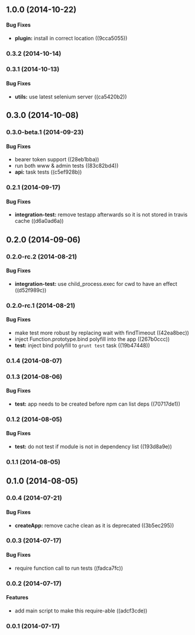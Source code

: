 <a name="1.0.0"></a>
## 1.0.0 (2014-10-22)


#### Bug Fixes

* **plugin:** install in correct location ((9cca5055))


<a name="0.3.2"></a>
### 0.3.2 (2014-10-14)


<a name="0.3.1"></a>
### 0.3.1 (2014-10-13)


#### Bug Fixes

* **utils:** use latest selenium server ((ca5420b2))


<a name="0.3.0"></a>
## 0.3.0 (2014-10-08)


<a name="0.3.0-beta.1"></a>
### 0.3.0-beta.1 (2014-09-23)


#### Bug Fixes

* bearer token support ((28eb1bba))
* run both www & admin tests ((83c82bd4))
* **api:** task tests ((c5ef928b))


<a name="0.2.1"></a>
### 0.2.1 (2014-09-17)


#### Bug Fixes

* **integration-test:** remove testapp afterwards so it is not stored in travis cache ((d6a0ad6a))


<a name="0.2.0"></a>
## 0.2.0 (2014-09-06)


<a name="0.2.0-rc.2"></a>
### 0.2.0-rc.2 (2014-08-21)


#### Bug Fixes

* **integration-test:** use child_process.exec for cwd to have an effect ((d52f989c))


<a name="0.2.0-rc.1"></a>
### 0.2.0-rc.1 (2014-08-21)


#### Bug Fixes

* make test more robust by replacing wait with findTimeout ((42ea8bec))
* inject Function.prototype.bind polyfill into the app ((267b0ccc))
* **test:** inject bind polyfill to `grunt test` task ((19b47448))


<a name="0.1.4"></a>
### 0.1.4 (2014-08-07)


<a name="0.1.3"></a>
### 0.1.3 (2014-08-06)


#### Bug Fixes

* **test:** app needs to be created before npm can list deps ((70717de1))


<a name="0.1.2"></a>
### 0.1.2 (2014-08-05)


#### Bug Fixes

* **test:** do not test if module is not in dependency list ((193d8a9e))


<a name="0.1.1"></a>
### 0.1.1 (2014-08-05)


<a name="0.1.0"></a>
## 0.1.0 (2014-08-05)


<a name="0.0.4"></a>
### 0.0.4 (2014-07-21)


#### Bug Fixes

* **createApp:** remove cache clean as it is deprecated ((3b5ec295))


<a name="0.0.3"></a>
### 0.0.3 (2014-07-17)


#### Bug Fixes

* require function call to run tests ((fadca7fc))


<a name="0.0.2"></a>
### 0.0.2 (2014-07-17)


#### Features

* add main script to make this require-able ((adcf3cde))


<a name="0.0.1"></a>
### 0.0.1 (2014-07-17)


